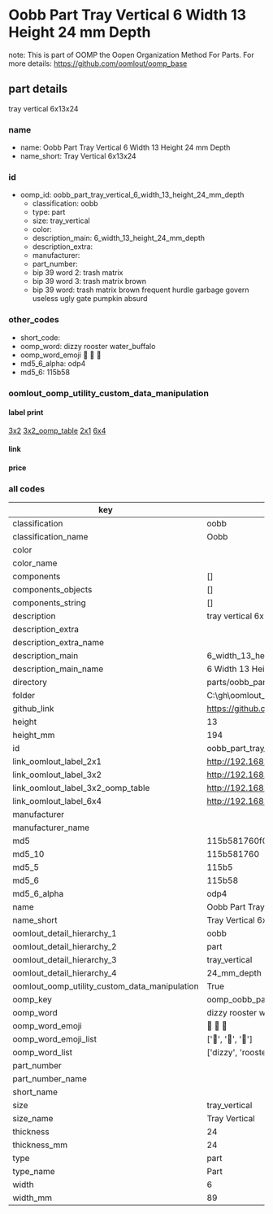 # Oobb Part Tray Vertical 6 Width 13 Height 24 mm Depth  

note: This is part of OOMP the Oopen Organization Method For Parts. For more details: https://github.com/oomlout/oomp_base

##  part details
  



tray vertical 6x13x24



### name
* name: Oobb Part Tray Vertical 6 Width 13 Height 24 mm Depth
* name_short: Tray Vertical 6x13x24 
### id
* oomp_id: oobb_part_tray_vertical_6_width_13_height_24_mm_depth
  * classification: oobb
  * type: part
  * size: tray_vertical
  * color: 
  * description_main: 6_width_13_height_24_mm_depth
  * description_extra: 
  * manufacturer: 
  * part_number: 
  * bip 39 word 2: trash matrix
  * bip 39 word 3: trash matrix brown
  * bip 39 word: trash matrix brown frequent hurdle garbage govern useless ugly gate pumpkin absurd

### other_codes
* short_code: 
* oomp_word: dizzy rooster water_buffalo
* oomp_word_emoji :dizzy: :rooster: :water_buffalo:
* md5_6_alpha: odp4
* md5_6: 115b58






### oomlout_oomp_utility_custom_data_manipulation
#### label print
[3x2](http://192.168.1.245:1112/?label=oomp%20odp4)
[3x2_oomp_table](http://192.168.1.108:1112/?label=oomp%20odp4)
[2x1](http://192.168.1.242:1112/?label=oomp%20odp4)
[6x4](http://192.168.1.55:1112/?label=oomp%20odp4)    

#### link

                              

#### price







### all codes 
| key | value |  
| --- | --- |  
| classification | oobb |  
| classification_name | Oobb |  
| color |  |  
| color_name |  |  
| components | [] |  
| components_objects | [] |  
| components_string | [] |  
| description | tray vertical 6x13x24 |  
| description_extra |  |  
| description_extra_name |  |  
| description_main | 6_width_13_height_24_mm_depth |  
| description_main_name | 6 Width 13 Height 24 mm Depth |  
| directory | parts/oobb_part_tray_vertical_6_width_13_height_24_mm_depth |  
| folder | C:\gh\oomlout_oobb_version_4_generated_parts\parts\oobb_part_tray_vertical_6_width_13_height_24_mm_depth |  
| github_link | https://github.com/oomlout/oomlout_oomp_part_src/tree/main/parts/oobb_part_tray_vertical_6_width_13_height_24_mm_depth |  
| height | 13 |  
| height_mm | 194 |  
| id | oobb_part_tray_vertical_6_width_13_height_24_mm_depth |  
| link_oomlout_label_2x1 | http://192.168.1.242:1112/?label=oomp%20odp4 |  
| link_oomlout_label_3x2 | http://192.168.1.245:1112/?label=oomp%20odp4 |  
| link_oomlout_label_3x2_oomp_table | http://192.168.1.108:1112/?label=oomp%20odp4 |  
| link_oomlout_label_6x4 | http://192.168.1.55:1112/?label=oomp%20odp4 |  
| manufacturer |  |  
| manufacturer_name |  |  
| md5 | 115b581760f00ca17e37c5ca3a224f3b |  
| md5_10 | 115b581760 |  
| md5_5 | 115b5 |  
| md5_6 | 115b58 |  
| md5_6_alpha | odp4 |  
| name | Oobb Part Tray Vertical 6 Width 13 Height 24 mm Depth |  
| name_short | Tray Vertical 6x13x24  |  
| oomlout_detail_hierarchy_1 | oobb |  
| oomlout_detail_hierarchy_2 | part |  
| oomlout_detail_hierarchy_3 | tray_vertical |  
| oomlout_detail_hierarchy_4 | 24_mm_depth |  
| oomlout_oomp_utility_custom_data_manipulation | True |  
| oomp_key | oomp_oobb_part_tray_vertical_6_width_13_height_24_mm_depth |  
| oomp_word | dizzy rooster water_buffalo |  
| oomp_word_emoji | :dizzy: :rooster: :water_buffalo: |  
| oomp_word_emoji_list | [':dizzy:', ':rooster:', ':water_buffalo:'] |  
| oomp_word_list | ['dizzy', 'rooster', 'water_buffalo'] |  
| part_number |  |  
| part_number_name |  |  
| short_name |  |  
| size | tray_vertical |  
| size_name | Tray Vertical |  
| thickness | 24 |  
| thickness_mm | 24 |  
| type | part |  
| type_name | Part |  
| width | 6 |  
| width_mm | 89 |  
